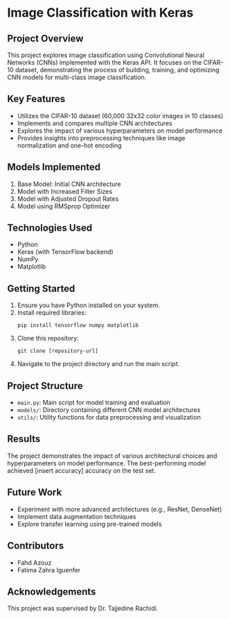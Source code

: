 # Image Classification with Keras

## Project Overview

This project explores image classification using Convolutional Neural Networks (CNNs) implemented with the Keras API. It focuses on the CIFAR-10 dataset, demonstrating the process of building, training, and optimizing CNN models for multi-class image classification.

## Key Features

- Utilizes the CIFAR-10 dataset (60,000 32x32 color images in 10 classes)
- Implements and compares multiple CNN architectures
- Explores the impact of various hyperparameters on model performance
- Provides insights into preprocessing techniques like image normalization and one-hot encoding

## Models Implemented

1. Base Model: Initial CNN architecture
2. Model with Increased Filter Sizes
3. Model with Adjusted Dropout Rates
4. Model using RMSprop Optimizer

## Technologies Used

- Python
- Keras (with TensorFlow backend)
- NumPy
- Matplotlib

## Getting Started

1. Ensure you have Python installed on your system.
2. Install required libraries:
   ```
   pip install tensorflow numpy matplotlib
   ```
3. Clone this repository:
   ```
   git clone [repository-url]
   ```
4. Navigate to the project directory and run the main script.

## Project Structure

- `main.py`: Main script for model training and evaluation
- `models/`: Directory containing different CNN model architectures
- `utils/`: Utility functions for data preprocessing and visualization

## Results

The project demonstrates the impact of various architectural choices and hyperparameters on model performance. The best-performing model achieved [insert accuracy] accuracy on the test set.

## Future Work

- Experiment with more advanced architectures (e.g., ResNet, DenseNet)
- Implement data augmentation techniques
- Explore transfer learning using pre-trained models

## Contributors

- Fahd Azouz
- Fatima Zahra Iguenfer

## Acknowledgements

This project was supervised by Dr. Tajjedine Rachidi.
